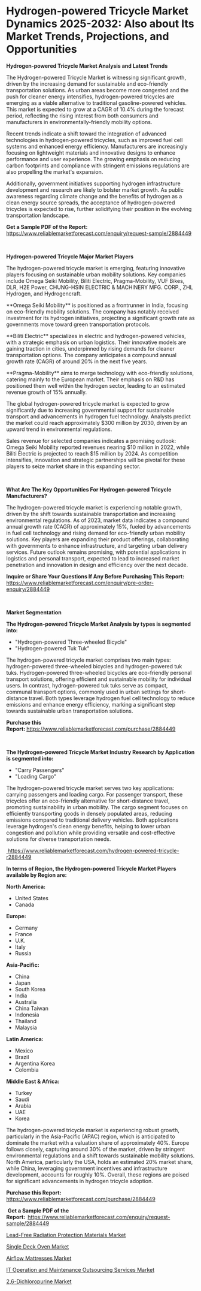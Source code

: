 <p><h1>Hydrogen-powered Tricycle Market Dynamics 2025-2032: Also about Its Market Trends, Projections, and Opportunities</h1></p><p><strong>Hydrogen-powered Tricycle Market Analysis and Latest Trends</strong></p>
<p><p>The Hydrogen-powered Tricycle Market is witnessing significant growth, driven by the increasing demand for sustainable and eco-friendly transportation solutions. As urban areas become more congested and the push for cleaner energy intensifies, hydrogen-powered tricycles are emerging as a viable alternative to traditional gasoline-powered vehicles. This market is expected to grow at a CAGR of 10.4% during the forecast period, reflecting the rising interest from both consumers and manufacturers in environmentally-friendly mobility options.</p><p>Recent trends indicate a shift toward the integration of advanced technologies in hydrogen-powered tricycles, such as improved fuel cell systems and enhanced energy efficiency. Manufacturers are increasingly focusing on lightweight materials and innovative designs to enhance performance and user experience. The growing emphasis on reducing carbon footprints and compliance with stringent emissions regulations are also propelling the market's expansion.</p><p>Additionally, government initiatives supporting hydrogen infrastructure development and research are likely to bolster market growth. As public awareness regarding climate change and the benefits of hydrogen as a clean energy source spreads, the acceptance of hydrogen-powered tricycles is expected to rise, further solidifying their position in the evolving transportation landscape.</p></p>
<p><strong>Get a Sample PDF of the Report:&nbsp;</strong> <a href="https://www.reliablemarketforecast.com/enquiry/request-sample/2884449?utm_campaign=1134&utm_medium=2&utm_source=Github&utm_content=ia&utm_term=13032025&utm_id=hydrogen-powered-tricycle">https://www.reliablemarketforecast.com/enquiry/request-sample/2884449</a></p>
<p>&nbsp;</p>
<p><strong>Hydrogen-powered Tricycle Major Market Players</strong></p>
<p><p>The hydrogen-powered tricycle market is emerging, featuring innovative players focusing on sustainable urban mobility solutions. Key companies include Omega Seiki Mobility, Biliti Electric, Pragma-Mobility, VUF Bikes, DLR, H2E Power, CHUNG-HSIN ELECTRIC & MACHINERY MFG. CORP., ZHL Hydrogen, and Hydrogencraft.</p><p>**Omega Seiki Mobility** is positioned as a frontrunner in India, focusing on eco-friendly mobility solutions. The company has notably received investment for its hydrogen initiatives, projecting a significant growth rate as governments move toward green transportation protocols.</p><p>**Biliti Electric** specializes in electric and hydrogen-powered vehicles, with a strategic emphasis on urban logistics. Their innovative models are gaining traction in cities, underpinned by rising demands for cleaner transportation options. The company anticipates a compound annual growth rate (CAGR) of around 20% in the next five years.</p><p>**Pragma-Mobility** aims to merge technology with eco-friendly solutions, catering mainly to the European market. Their emphasis on R&D has positioned them well within the hydrogen sector, leading to an estimated revenue growth of 15% annually.</p><p>The global hydrogen-powered tricycle market is expected to grow significantly due to increasing governmental support for sustainable transport and advancements in hydrogen fuel technology. Analysts predict the market could reach approximately $300 million by 2030, driven by an upward trend in environmental regulations.</p><p>Sales revenue for selected companies indicates a promising outlook: Omega Seiki Mobility reported revenues nearing $10 million in 2022, while Biliti Electric is projected to reach $15 million by 2024. As competition intensifies, innovation and strategic partnerships will be pivotal for these players to seize market share in this expanding sector.</p></p>
<p>&nbsp;</p>
<p><strong>What Are The Key Opportunities For Hydrogen-powered Tricycle Manufacturers?</strong></p>
<p><p>The hydrogen-powered tricycle market is experiencing notable growth, driven by the shift towards sustainable transportation and increasing environmental regulations. As of 2023, market data indicates a compound annual growth rate (CAGR) of approximately 15%, fueled by advancements in fuel cell technology and rising demand for eco-friendly urban mobility solutions. Key players are expanding their product offerings, collaborating with governments to enhance infrastructure, and targeting urban delivery services. Future outlook remains promising, with potential applications in logistics and personal transport, expected to lead to increased market penetration and innovation in design and efficiency over the next decade.</p></p>
<p><strong>Inquire or Share Your Questions If Any Before Purchasing This Report:</strong> <a href="https://www.reliablemarketforecast.com/enquiry/pre-order-enquiry/2884449?utm_campaign=1134&utm_medium=2&utm_source=Github&utm_content=ia&utm_term=13032025&utm_id=hydrogen-powered-tricycle">https://www.reliablemarketforecast.com/enquiry/pre-order-enquiry/2884449</a></p>
<p>&nbsp;</p>
<p><strong>Market Segmentation</strong></p>
<p><strong>The Hydrogen-powered Tricycle Market Analysis by types is segmented into:</strong></p>
<p><ul><li>"Hydrogen-powered Three-wheeled Bicycle"</li><li>"Hydrogen-powered Tuk Tuk"</li></ul></p>
<p><p>The hydrogen-powered tricycle market comprises two main types: hydrogen-powered three-wheeled bicycles and hydrogen-powered tuk tuks. Hydrogen-powered three-wheeled bicycles are eco-friendly personal transport solutions, offering efficient and sustainable mobility for individual users. In contrast, hydrogen-powered tuk tuks serve as compact, communal transport options, commonly used in urban settings for short-distance travel. Both types leverage hydrogen fuel cell technology to reduce emissions and enhance energy efficiency, marking a significant step towards sustainable urban transportation solutions.</p></p>
<p><strong>Purchase this Report:&nbsp;</strong><a href="https://www.reliablemarketforecast.com/purchase/2884449?utm_campaign=1134&utm_medium=2&utm_source=Github&utm_content=ia&utm_term=13032025&utm_id=hydrogen-powered-tricycle">https://www.reliablemarketforecast.com/purchase/2884449</a></p>
<p>&nbsp;</p>
<p><strong>The Hydrogen-powered Tricycle Market Industry Research by Application is segmented into:</strong></p>
<p><ul><li>"Carry Passengers"</li><li>"Loading Cargo"</li></ul></p>
<p><p>The hydrogen-powered tricycle market serves two key applications: carrying passengers and loading cargo. For passenger transport, these tricycles offer an eco-friendly alternative for short-distance travel, promoting sustainability in urban mobility. The cargo segment focuses on efficiently transporting goods in densely populated areas, reducing emissions compared to traditional delivery vehicles. Both applications leverage hydrogen's clean energy benefits, helping to lower urban congestion and pollution while providing versatile and cost-effective solutions for diverse transportation needs.</p></p>
<p><a href="https://www.reliablemarketforecast.com/hydrogen-powered-tricycle-r2884449?utm_campaign=1134&utm_medium=2&utm_source=Github&utm_content=ia&utm_term=13032025&utm_id=hydrogen-powered-tricycle">&nbsp;https://www.reliablemarketforecast.com/hydrogen-powered-tricycle-r2884449</a></p>
<p><strong>In terms of Region, the Hydrogen-powered Tricycle Market Players available by Region are:</strong></p>
<p>
    <p> <strong> North America: </strong>
        <ul>
            <li>United States</li>
            <li>Canada</li>
        </ul>
        </p> 
    <p> <strong> Europe: </strong>
        <ul>
            <li>Germany</li>
            <li>France</li>
            <li>U.K.</li>
            <li>Italy</li>
            <li>Russia</li>
        </ul>
        </p> 
    <p> <strong> Asia-Pacific: </strong>
        <ul>
            <li>China</li>
            <li>Japan</li>
            <li>South Korea</li>
            <li>India</li>
            <li>Australia</li>
            <li>China Taiwan</li>
            <li>Indonesia</li>
            <li>Thailand</li>
            <li>Malaysia</li>
        </ul>
        </p> 
    <p> <strong> Latin America: </strong>
        <ul>
            <li>Mexico</li>
            <li>Brazil</li>
            <li>Argentina Korea</li>
            <li>Colombia</li>
        </ul>
        </p> 
    <p> <strong> Middle East & Africa: </strong>
        <ul>
            <li>Turkey</li>
            <li>Saudi</li>
            <li>Arabia</li>
            <li>UAE</li>
            <li>Korea</li>
        </ul>
    </p>
    </p>
<p><p>The hydrogen-powered tricycle market is experiencing robust growth, particularly in the Asia-Pacific (APAC) region, which is anticipated to dominate the market with a valuation share of approximately 40%. Europe follows closely, capturing around 30% of the market, driven by stringent environmental regulations and a shift towards sustainable mobility solutions. North America, particularly the USA, holds an estimated 20% market share, while China, leveraging government incentives and infrastructure development, accounts for roughly 10%. Overall, these regions are poised for significant advancements in hydrogen tricycle adoption.</p></p>
<p><strong>Purchase this Report: </strong><a href="https://www.reliablemarketforecast.com/purchase/2884449?utm_campaign=1134&utm_medium=2&utm_source=Github&utm_content=ia&utm_term=13032025&utm_id=hydrogen-powered-tricycle">https://www.reliablemarketforecast.com/purchase/2884449</a></p>
<p>&nbsp;<strong>Get a Sample PDF of the Report:&nbsp;&nbsp;</strong><a href="https://www.reliablemarketforecast.com/enquiry/request-sample/2884449?utm_campaign=1134&utm_medium=2&utm_source=Github&utm_content=ia&utm_term=13032025&utm_id=hydrogen-powered-tricycle">https://www.reliablemarketforecast.com/enquiry/request-sample/2884449</a></p>
<p><strong></strong></p>
<p><p><a href="https://github.com/hoganemken50/Market-Research-Report-List-1/blob/main/lead-free-radiation-protection-materials-market.md?utm_campaign=1134&utm_medium=2&utm_source=Github&utm_content=ia&utm_term=13032025&utm_id=hydrogen-powered-tricycle">Lead-Free Radiation Protection Materials Market</a></p><p><a href="https://github.com/alablisepah/Market-Research-Report-List-1/blob/main/single-deck-oven-market.md?utm_campaign=1134&utm_medium=2&utm_source=Github&utm_content=ia&utm_term=13032025&utm_id=hydrogen-powered-tricycle">Single Deck Oven Market</a></p><p><a href="https://github.com/bauzolesco/Market-Research-Report-List-1/blob/main/airflow-mattresses-market.md?utm_campaign=1134&utm_medium=2&utm_source=Github&utm_content=ia&utm_term=13032025&utm_id=hydrogen-powered-tricycle">Airflow Mattresses Market</a></p><p><a href="https://github.com/kuziaaring40/Market-Research-Report-List-1/blob/main/it-operation-and-maintenance-outsourcing-services-market.md?utm_campaign=1134&utm_medium=2&utm_source=Github&utm_content=ia&utm_term=13032025&utm_id=hydrogen-powered-tricycle">IT Operation and Maintenance Outsourcing Services Market</a></p><p><a href="https://github.com/keeniielokl/Market-Research-Report-List-1/blob/main/26-dichloropurine-market.md?utm_campaign=1134&utm_medium=2&utm_source=Github&utm_content=ia&utm_term=13032025&utm_id=hydrogen-powered-tricycle">2,6-Dichloropurine Market</a></p></p>